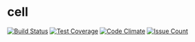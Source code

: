 # cell

[![Build Status](https://travis-ci.org/smartbox-io/cell.svg?branch=master)](https://travis-ci.org/smartbox-io/cell)
[![Test Coverage](https://codeclimate.com/github/smartbox-io/cell/badges/coverage.svg)](https://codeclimate.com/github/smartbox-io/cell/coverage)
[![Code Climate](https://codeclimate.com/github/smartbox-io/cell/badges/gpa.svg)](https://codeclimate.com/github/smartbox-io/cell)
[![Issue Count](https://codeclimate.com/github/smartbox-io/cell/badges/issue_count.svg)](https://codeclimate.com/github/smartbox-io/cell)
